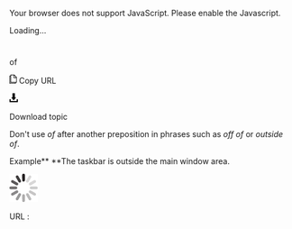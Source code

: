 Your browser does not support JavaScript. Please enable the Javascript.

Loading...

# 

of

![Copy URL](of_files/Copy.png)
Copy URL

![Download](of_files/Download.png)

Download topic

Don't use *of* after another preposition in phrases such as *off of* or *outside of*. 

Example**
**The taskbar is outside the main window area.

![In progress](of_files/activity-large.gif)

URL :

